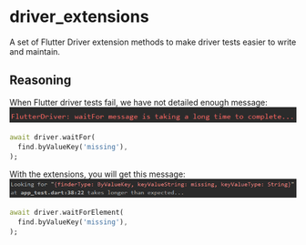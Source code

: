 # driver_extensions

A set of Flutter Driver extension methods to make driver tests easier to write and maintain.

## Reasoning 
When Flutter driver tests fail, we have not detailed enough message:
![](./images/not%20detailed.PNG)
```dart
await driver.waitFor(
  find.byValueKey('missing'),
);
```

With the extensions, you will get this message:
![](./images/detailed.PNG)
```dart
await driver.waitForElement(
  find.byValueKey('missing'),
);
```
